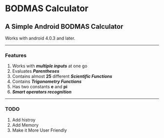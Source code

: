 # BODMAS Calculator
## A Simple Android BODMAS Calculator

Works with android 4.0.3 and later.

---

### Features

1. Works with ***multiple inputs*** at one go
2. Evaluates ***Parentheses***
3. Contains almost **25** different ***Scientific Functions***
4. Contains ***Trigonometry Functions***
5. Has two constants **e** and **pi**
6. ***Smart operators recognition***
---
### TODO
1. Add histroy
2. Add Memory
3. Make it More User Friendly
